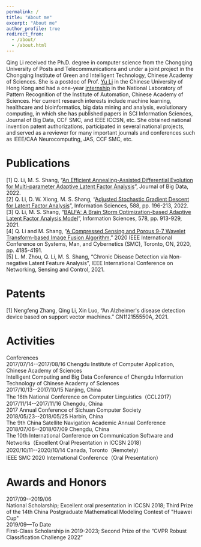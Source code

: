 ```yaml
---
permalink: /
title: "About me"
excerpt: "About me"
author_profile: true
redirect_from: 
  - /about/
  - /about.html
---
```


Qing Li received the Ph.D. degree in computer science from the Chongqing University of Posts and Telecommunications and under a joint project in the Chongqing Institute of Green and Intelligent Technology, Chinese Academy of Sciences. She is a postdoc of Prof. [Yu Li](https://liyu95.com/) in the Chinese University of Hong Kong and had a one-year [internship](http://www.nlpr.ia.ac.cn/pal/People/LiQing.html) in the National Laboratory of Pattern Recognition of the Institute of Automation, Chinese Academy of Sciences. Her current research interests include machine learning, healthcare and bioinformatics, big data mining and analysis, evolutionary computing, in which she has published papers in SCI Information Sciences, Journal of Big Data, CCF SMC, and IEEE ICCSN, etc. She obtained national invention patent authorizations, participated in several national projects, and served as a reviewer for many important journals and conferences such as IEEE/CAA Neurocomputing, JAS, CCF SMC, etc.  




Publications
======
[1] Q. Li, M. S. Shang, “[An Efficient Annealing-Assisted Differential Evolution for Multi-parameter Adaptive Latent Factor Analysis](https://link.springer.com/article/10.1186/s40537-022-00638-8)”, Journal of Big Data, 2022.
<br />[2] Q. Li, D. W. Xiong, M. S. Shang, “[Adjusted Stochastic Gradient Descent for Latent Factor Analysis](https://www.sciencedirect.com/science/article/pii/S0020025521012871)”, Information Sciences, 588, pp. 196-213, 2022.
<br />[3] Q. Li, M. S. Shang, “[BALFA: A Brain Storm Optimization-based Adaptive Latent Factor Analysis Model](https://www.sciencedirect.com/science/article/abs/pii/S0020025521008653)”, Information Sciences, 578, pp. 913-929, 2021.
<br />[4] Q. Li and M. Shang, “[A Compressed Sensing and Porous 9-7 Wavelet Transform-based Image Fusion Algorithm](https://ieeexplore.ieee.org/document/9283284/),” 2020 IEEE International Conference on Systems, Man, and Cybernetics (SMC), Toronto, ON, 2020, pp. 4185-4191.
<br />[5] L. M. Zhou, Q. Li, M. S. Shang, “Chronic Disease Detection via Non-negative Latent Feature Analysis”, IEEE International Conference on Networking, Sensing and Control, 2021.

Patents
======
[1] Nengfeng Zhang, Qing Li, Xin Luo, “An Alzheimer's disease detection device based on support vector machines.” CN112155550A, 2021.

Activities
======
Conferences
<br />2017/07/14--2017/08/16 Chengdu Institute of Computer Application, Chinese Academy of Sciences
<br />  Intelligent Computing and Big Data Conference of Chengdu Information Technology of Chinese Academy of Sciences
<br />2017/10/13--2017/10/15 Nanjing, China
<br />  The 16th National Conference on Computer Linguistics（CCL2017）
<br />2017/11/14--2017/11/16 Chengdu, China
<br />  2017 Annual Conference of Sichuan Computer Society
<br />2018/05/23--2018/05/25 Harbin, China
<br />  The 9th China Satellite Navigation Academic Annual Conference
<br />2018/07/06--2018/07/09 Chengdu, China
<br />  The 10th International Conference on Communication Software and Networks（Excellent Oral Presentation in ICCSN 2018）
<br />2020/10/11--2020/10/14 Canada, Toronto（Remotely）
<br />  IEEE SMC 2020 International Conference（Oral Presentation）
      
Awards and Honors
======
2017/09--2019/06
<br />  National Scholarship; Excellent oral presentation in ICCSN 2018; Third Prize of the 14th China Postgraduate Mathematical Modeling Contest of "Huawei Cup"
<br />2019/09—To Date
<br />  First-Class Scholarship in 2019-2023; Second Prize of the “CVPR Robust Classification Challenge 2022”
